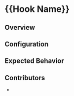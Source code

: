 # {{Hook Name}}

## Overview

<!--- What does the middleware do? -->

## Configuration

<!--- What configuration might be required or can be customized without much effort? -->

## Expected Behavior

<!--- Example(s) of expected behavior -->

## Contributors

<!--- (Optional) List yourself or others you want to associate with this middleware -->

- [<Full name>](<Github profile URL >)
